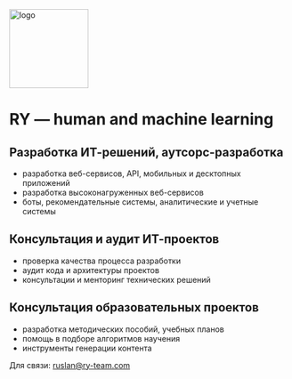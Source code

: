 <img width="142" alt="logo" class="column" src="https://user-images.githubusercontent.com/1227622/27274536-268fe750-54ed-11e7-88ae-c9c277ff8b47.png">

# RY — human and machine learning

## Разработка ИТ-решений, аутсорс-разработка
- разработка веб-сервисов, API, мобильных и десктопных приложений
- разработка высоконагруженных веб-сервисов
- боты, рекомендательные системы, аналитические и учетные системы

## Консультация и аудит ИТ-проектов
- проверка качества процесса разработки
- аудит кода и архитектуры проектов
- консультации и менторинг технических решений

## Консультация образовательных проектов
- разработка методических пособий, учебных планов
- помощь в подборе алгоритмов научения
- инструменты генерации контента


Для связи: ruslan@ry-team.com
